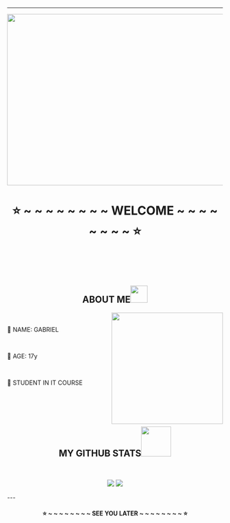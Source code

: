 
---

<img align="center" src="https://media.giphy.com/media/KxbHmvL3MGcctzlfdX/giphy.gif" height="400" width="990" > <br>


<h1 align="center">
 ⭐ ~ ~ ~ ~ ~ ~ ~ ~ WELCOME ~ ~ ~ ~ ~ ~ ~ ~ ⭐
</h1><br><br><br>

<h2 align="center">
 ABOUT ME<img src="https://media.giphy.com/media/WmoKCIXiXQPPRLVQXE/giphy.gif" width="40">
</h2>

<img align="right" src="https://media.giphy.com/media/vMSXa7KFGx49aeeXhe/giphy.gif" height="260" width="260"> <br>
<p align="left"> 📌 NAME: GABRIEL</p><br>
<p align="left"> 📌 AGE: 17y</p><br>
<p align="left"> 📌 STUDENT IN IT COURSE</p><br>
<br>
<br>

<h2 align="center">
  MY GITHUB STATS<img src="https://media.giphy.com/media/kv62qJzsU6LA1b4NGh/giphy.gif" width="70">
</h2>
 
<br>

<p align = "center">
  <img src = "https://github-readme-stats.vercel.app/api/top-langs/?username=gabrielfeli&hide=html,css,dart&theme=dark">
  <img src = "https://github-readme-stats.vercel.app/api?username=gabrielfeli&show_icons=true&theme=dark&line_height=27">
</p>
---
<h4 align="center">
 ⭐ ~ ~ ~ ~ ~ ~ ~ ~ SEE YOU LATER ~ ~ ~ ~ ~ ~ ~ ~ ⭐
</h4>

